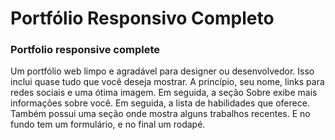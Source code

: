 # Portfólio Responsivo Completo
### Portfolio responsive complete
Um portfólio web limpo e agradável para designer ou desenvolvedor. Isso inclui quase tudo que você deseja mostrar. A princípio, seu nome, links para redes sociais e uma ótima imagem. Em seguida, a seção Sobre exibe mais informações sobre você. Em seguida, a lista de habilidades que oferece. Também possui uma seção onde mostra alguns trabalhos recentes. E no fundo tem um formulário, e no final um rodapé.

